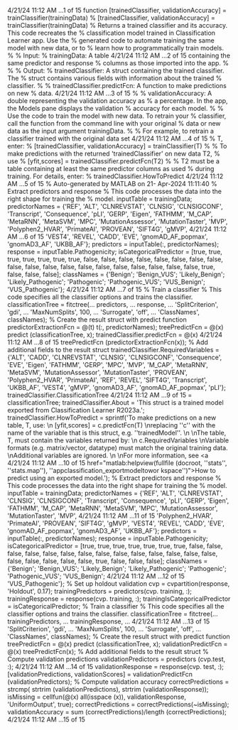4/21/24 11:12 AM ...1 of 15
function [trainedClassifier, 
validationAccuracy] = 
trainClassifier(trainingData)
% [trainedClassifier, 
validationAccuracy] = 
trainClassifier(trainingData)
% Returns a trained classifier and 
its accuracy. This code recreates 
the
% classification model trained in 
Classification Learner app. Use the
% generated code to automate 
training the same model with new 
data, or to
% learn how to programmatically 
train models.
%
% Input:
% trainingData: A table 
4/21/24 11:12 AM ...2 of 15
containing the same predictor and 
response
% columns as those imported 
into the app.
%
%
% Output:
% trainedClassifier: A struct 
containing the trained classifier. 
The
% struct contains various 
fields with information about the 
trained
% classifier.
%
% trainedClassifier.predictFcn: 
A function to make predictions on 
new
% data.
4/21/24 11:12 AM ...3 of 15
%
% validationAccuracy: A double 
representing the validation accuracy 
as
% a percentage. In the app, 
the Models pane displays the 
validation
% accuracy for each model.
%
% Use the code to train the model 
with new data. To retrain your
% classifier, call the function from 
the command line with your original
% data or new data as the input 
argument trainingData.
%
% For example, to retrain a 
classifier trained with the original 
data set
4/21/24 11:12 AM ...4 of 15
% T, enter:
% [trainedClassifier, 
validationAccuracy] = 
trainClassifier(T)
%
% To make predictions with the 
returned 'trainedClassifier' on new 
data T2,
% use
% [yfit,scores] = 
trainedClassifier.predictFcn(T2)
%
% T2 must be a table containing at 
least the same predictor columns as 
used
% during training. For details, 
enter:
% trainedClassifier.HowToPredict
4/21/24 11:12 AM ...5 of 15
% Auto-generated by MATLAB on 21-
Apr-2024 11:11:40
% Extract predictors and response
% This code processes the data into 
the right shape for training the
% model.
inputTable = trainingData;
predictorNames = {'REF', 'ALT', 
'CLNREVSTAT', 'CLNSIG', 
'CLNSIGCONF', 'Transcript', 
'Consequence', 'pLI', 'GERP', 
'Eigen', 'FATHMM', 'M_CAP', 
'MetaRNN', 'MetaSVM', 'MPC', 
'MutationAssessor', 
'MutationTaster', 'MVP', 
'Polyphen2_HVAR', 'PrimateAI', 
'PROVEAN', 'SIFT4G', 'gMVP', 
4/21/24 11:12 AM ...6 of 15
'VEST4', 'REVEL', 'CADD', 'EVE', 
'gnomAD_AF_popmax', 'gnomAD3_AF', 
'UKBB_AF'};
predictors = inputTable(:, 
predictorNames);
response = inputTable.Pathogenicity;
isCategoricalPredictor = [true, 
true, true, true, true, true, true, 
false, false, false, false, false, 
false, false, false, false, false, 
false, false, false, false, false, 
false, false, false, false, true, 
false, false, false];
classNames = {'Benign'; 
'Benign_VUS'; 'Likely_Benign'; 
'Likely_Pathogenic'; 'Pathogenic'; 
'Pathogenic_VUS'; 'VUS_Benign'; 
'VUS_Pathogenic'};
4/21/24 11:12 AM ...7 of 15
% Train a classifier
% This code specifies all the 
classifier options and trains the 
classifier.
classificationTree = fitctree(...
 predictors, ...
 response, ...
 'SplitCriterion', 'gdi', ...
 'MaxNumSplits', 100, ...
 'Surrogate', 'off', ...
 'ClassNames', classNames);
% Create the result struct with 
predict function
predictorExtractionFcn = @(t) t(:, 
predictorNames);
treePredictFcn = @(x) predict
(classificationTree, x);
trainedClassifier.predictFcn = @(x) 
4/21/24 11:12 AM ...8 of 15
treePredictFcn
(predictorExtractionFcn(x));
% Add additional fields to the 
result struct
trainedClassifier.RequiredVariables 
= {'ALT', 'CADD', 'CLNREVSTAT', 
'CLNSIG', 'CLNSIGCONF', 
'Consequence', 'EVE', 'Eigen', 
'FATHMM', 'GERP', 'MPC', 'MVP', 
'M_CAP', 'MetaRNN', 'MetaSVM', 
'MutationAssessor', 
'MutationTaster', 'PROVEAN', 
'Polyphen2_HVAR', 'PrimateAI', 
'REF', 'REVEL', 'SIFT4G', 
'Transcript', 'UKBB_AF', 'VEST4', 
'gMVP', 'gnomAD3_AF', 
'gnomAD_AF_popmax', 'pLI'};
trainedClassifier.ClassificationTree 
4/21/24 11:12 AM ...9 of 15
= classificationTree;
trainedClassifier.About = 'This 
struct is a trained model exported 
from Classification Learner 
R2023a.';
trainedClassifier.HowToPredict = 
sprintf('To make predictions on a 
new table, T, use: \n [yfit,scores] 
= c.predictFcn(T) \nreplacing ''c'' 
with the name of the variable that 
is this struct, e.g. 
''trainedModel''. \n \nThe table, T, 
must contain the variables returned 
by: \n c.RequiredVariables 
\nVariable formats (e.g. 
matrix/vector, datatype) must match 
the original training data. 
\nAdditional variables are ignored. 
\n \nFor more information, see <a 
4/21/24 11:12 AM ...10 of 15
href="matlab:helpview(fullfile
(docroot, ''stats'', ''stats.map''), 
''appclassification_exportmodeltowor
kspace'')">How to predict using an 
exported model</a>.');
% Extract predictors and response
% This code processes the data into 
the right shape for training the
% model.
inputTable = trainingData;
predictorNames = {'REF', 'ALT', 
'CLNREVSTAT', 'CLNSIG', 
'CLNSIGCONF', 'Transcript', 
'Consequence', 'pLI', 'GERP', 
'Eigen', 'FATHMM', 'M_CAP', 
'MetaRNN', 'MetaSVM', 'MPC', 
'MutationAssessor', 
'MutationTaster', 'MVP', 
4/21/24 11:12 AM ...11 of 15
'Polyphen2_HVAR', 'PrimateAI', 
'PROVEAN', 'SIFT4G', 'gMVP', 
'VEST4', 'REVEL', 'CADD', 'EVE', 
'gnomAD_AF_popmax', 'gnomAD3_AF', 
'UKBB_AF'};
predictors = inputTable(:, 
predictorNames);
response = inputTable.Pathogenicity;
isCategoricalPredictor = [true, 
true, true, true, true, true, true, 
false, false, false, false, false, 
false, false, false, false, false, 
false, false, false, false, false, 
false, false, false, false, true, 
false, false, false];
classNames = {'Benign'; 
'Benign_VUS'; 'Likely_Benign'; 
'Likely_Pathogenic'; 'Pathogenic'; 
'Pathogenic_VUS'; 'VUS_Benign'; 
4/21/24 11:12 AM ...12 of 15
'VUS_Pathogenic'};
% Set up holdout validation
cvp = cvpartition(response, 
'Holdout', 0.17);
trainingPredictors = predictors(cvp.
training, :);
trainingResponse = response(cvp.
training, :);
trainingIsCategoricalPredictor = 
isCategoricalPredictor;
% Train a classifier
% This code specifies all the 
classifier options and trains the 
classifier.
classificationTree = fitctree(...
 trainingPredictors, ...
 trainingResponse, ...
4/21/24 11:12 AM ...13 of 15
 'SplitCriterion', 'gdi', ...
 'MaxNumSplits', 100, ...
 'Surrogate', 'off', ...
 'ClassNames', classNames);
% Create the result struct with 
predict function
treePredictFcn = @(x) predict
(classificationTree, x);
validationPredictFcn = @(x) 
treePredictFcn(x);
% Add additional fields to the 
result struct
% Compute validation predictions
validationPredictors = predictors
(cvp.test, :);
4/21/24 11:12 AM ...14 of 15
validationResponse = response(cvp.
test, :);
[validationPredictions, 
validationScores] = 
validationPredictFcn
(validationPredictors);
% Compute validation accuracy
correctPredictions = strcmp( strtrim
(validationPredictions), strtrim
(validationResponse));
isMissing = cellfun(@(x) all(isspace
(x)), validationResponse, 
'UniformOutput', true);
correctPredictions = 
correctPredictions(~isMissing);
validationAccuracy = sum
(correctPredictions)/length
(correctPredictions);
4/21/24 11:12 AM ...15 of 15
